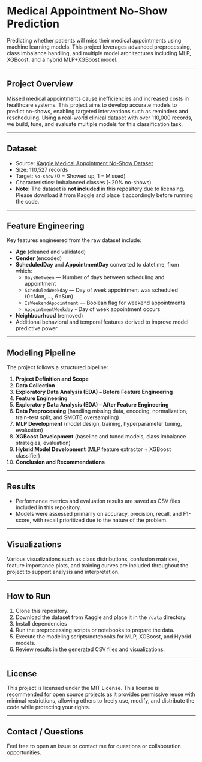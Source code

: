 # Medical Appointment No-Show Prediction

Predicting whether patients will miss their medical appointments using machine learning models. This project leverages advanced preprocessing, class imbalance handling, and multiple model architectures including MLP, XGBoost, and a hybrid MLP+XGBoost model.

---

## Project Overview

Missed medical appointments cause inefficiencies and increased costs in healthcare systems. This project aims to develop accurate models to predict no-shows, enabling targeted interventions such as reminders and rescheduling. Using a real-world clinical dataset with over 110,000 records, we build, tune, and evaluate multiple models for this classification task.

---

## Dataset

- Source: [Kaggle Medical Appointment No-Show Dataset](https://www.kaggle.com/datasets/joniarroba/noshowappointments)  
- Size: 110,527 records  
- Target: `No-show` (0 = Showed up, 1 = Missed)  
- Characteristics: Imbalanced classes (~20% no-shows)  
- **Note:** The dataset is **not included** in this repository due to licensing. Please download it from Kaggle and place it accordingly before running the code.

---

## Feature Engineering

Key features engineered from the raw dataset include:

- **Age** (cleaned and validated)  
- **Gender** (encoded)  
- **ScheduledDay** and **AppointmentDay** converted to datetime, from which:  
  - `DaysBetween` — Number of days between scheduling and appointment  
  - `ScheduledWeekday` — Day of week appointment was scheduled (0=Mon, ..., 6=Sun)
  - `IsWeekendAppointment` — Boolean flag for weekend appointments
  - `AppointmentWeekday` - Day of week appointment occurs
- **Neighbourhood** (removed)  
- Additional behavioral and temporal features derived to improve model predictive power

---

## Modeling Pipeline

The project follows a structured pipeline:

1. **Project Definition and Scope**  
2. **Data Collection**  
3. **Exploratory Data Analysis (EDA) – Before Feature Engineering**  
4. **Feature Engineering**  
5. **Exploratory Data Analysis (EDA) – After Feature Engineering**  
6. **Data Preprocessing** (handling missing data, encoding, normalization, train-test split, and SMOTE oversampling)  
7. **MLP Development** (model design, training, hyperparameter tuning, evaluation)  
8. **XGBoost Development** (baseline and tuned models, class imbalance strategies, evaluation)  
9. **Hybrid Model Development** (MLP feature extractor + XGBoost classifier)  
10. **Conclusion and Recommendations**

---

## Results

- Performance metrics and evaluation results are saved as CSV files included in this repository.  
- Models were assessed primarily on accuracy, precision, recall, and F1-score, with recall prioritized due to the nature of the problem.

---

## Visualizations

Various visualizations such as class distributions, confusion matrices, feature importance plots, and training curves are included throughout the project to support analysis and interpretation.

---

## How to Run

1. Clone this repository.  
2. Download the dataset from Kaggle and place it in the `/data` directory.  
3. Install dependencies
4. Run the preprocessing scripts or notebooks to prepare the data.
5. Execute the modeling scripts/notebooks for MLP, XGBoost, and Hybrid models.
6. Review results in the generated CSV files and visualizations.

---

## License

This project is licensed under the MIT License. This license is recommended for open source projects as it provides permissive reuse with minimal restrictions, allowing others to freely use, modify, and distribute the code while protecting your rights.

---

## Contact / Questions

Feel free to open an issue or contact me for questions or collaboration opportunities.
